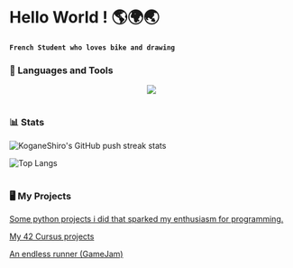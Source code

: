 # Hello World ! 🌎🌍🌏

**`French Student who loves bike and drawing`**

### 🧰 Languages and Tools

<p align="center">
  <a href="https://skillicons.dev">
    <!--
    <img src="https://skillicons.dev/icons?i=git,github,linux,bash,powershell,vim,figma,unity,godot,blender,py,c,cpp,cs,html,css,js,ts&perline=6" />
    -->
    <img src="https://skillicons.dev/icons?i=git,github,linux,bash,vim,figma,unity,py,c,cpp,cs,html,css,js,ts&perline=5" />
  </a>
</p>

#


### 📊 Stats

<!-- ![KoganeShiro's GitHub stats](https://github-readme-stats.vercel.app/api?username=KoganeShiro&show_icons=true&theme=radical) -->


![KoganeShiro's GitHub push streak stats](https://streak-stats.demolab.com?user=KoganeShiro&theme=shadow-blue&date_format=M%20j%5B%2C%20Y%5D&card_width=738)

![Top Langs](https://github-readme-stats.vercel.app/api/top-langs/?username=KoganeShiro&exclude_repo=github-readme-stats)

#

### 🖥️ My Projects

[Some python projects i did that sparked my enthusiasm for programming.](https://github.com/KoganeShiro/Small_Python_Project)

[My 42 Cursus projects](https://github.com/KoganeShiro/42_Cursus)

[An endless runner (GameJam)](https://github.com/KoganeShiro/Elemental-Sphere_gamejam)


#
